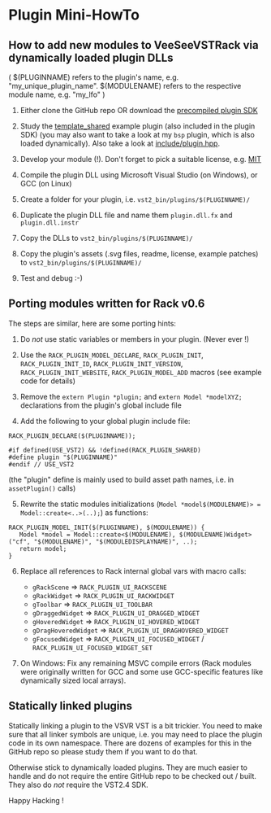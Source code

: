 
# Plugin Mini-HowTo


## How to add new modules to VeeSeeVSTRack via dynamically loaded plugin DLLs

( $(PLUGINNAME) refers to the plugin's name, e.g. "my_unique_plugin_name". $(MODULENAME) refers to the respective module name, e.g. "my_lfo" )

1. Either clone the GitHub repo OR download the [precompiled plugin SDK](README.md#dynamically-loaded-plugins-via-plugin-sdk)

2. Study the [template_shared](plugins/community/repos/Template_shared) example plugin (also included in the plugin SDK) (you may also want to take a look at my `bsp` plugin, which is also loaded dynamically). Also take a look at [include/plugin.hpp](include/plugin.hpp).

3. Develop your module (!). Don't forget to pick a suitable license, e.g. [MIT](https://opensource.org/licenses/MIT)

4. Compile the plugin DLL using Microsoft Visual Studio (on Windows), or GCC (on Linux)

5. Create a folder for your plugin, i.e. `vst2_bin/plugins/$(PLUGINNAME)/`

6. Duplicate the plugin DLL file and name them `plugin.dll.fx` and `plugin.dll.instr`

7. Copy the DLLs to `vst2_bin/plugins/$(PLUGINNAME)/`

8. Copy the plugin's assets (.svg files, readme, license, example patches) to `vst2_bin/plugins/$(PLUGINNAME)/`

9. Test and debug :-)


## Porting modules written for Rack v0.6

The steps are similar, here are some porting hints:

1. Do _not_ use static variables or members in your plugin. (Never ever !)

2. Use the `RACK_PLUGIN_MODEL_DECLARE`, `RACK_PLUGIN_INIT`, `RACK_PLUGIN_INIT_ID`, `RACK_PLUGIN_INIT_VERSION`, `RACK_PLUGIN_INIT_WEBSITE`, `RACK_PLUGIN_MODEL_ADD` macros (see example code for details)

3. Remove the `extern Plugin *plugin;` and `extern Model *modelXYZ;` declarations from the plugin's global include file

4. Add the following to your global plugin include file:
~~~
RACK_PLUGIN_DECLARE($(PLUGINNAME));

#if defined(USE_VST2) && !defined(RACK_PLUGIN_SHARED)
#define plugin "$(PLUGINNAME)"
#endif // USE_VST2
~~~

(the "plugin" define is mainly used to build asset path names, i.e. in `assetPlugin()` calls)

5. Rewrite the static modules initializations (`Model *model$(MODULENAME)> = Model::create<..>(..);`) as functions:
~~~
RACK_PLUGIN_MODEL_INIT($(PLUGINNAME), $(MODULENAME)) {
   Model *model = Model::create<$(MODULENAME), $(MODULENAME)Widget>("cf", "$(MODULENAME)", "$(MODULEDISPLAYNAME)", ..);
   return model;
}
~~~

6. Replace all references to Rack internal global vars with macro calls:
     - `gRackScene` => `RACK_PLUGIN_UI_RACKSCENE`
     - `gRackWidget` => `RACK_PLUGIN_UI_RACKWIDGET`
     - `gToolbar` => `RACK_PLUGIN_UI_TOOLBAR`
     - `gDraggedWidget` => `RACK_PLUGIN_UI_DRAGGED_WIDGET`
     - `gHoveredWidget` => `RACK_PLUGIN_UI_HOVERED_WIDGET`
     - `gDragHoveredWidget` => `RACK_PLUGIN_UI_DRAGHOVERED_WIDGET`
     - `gFocusedWidget` => `RACK_PLUGIN_UI_FOCUSED_WIDGET` / `RACK_PLUGIN_UI_FOCUSED_WIDGET_SET`

7. On Windows: Fix any remaining MSVC compile errors (Rack modules were originally written for GCC and some use GCC-specific features like dynamically sized local arrays).


## Statically linked plugins

Statically linking a plugin to the VSVR VST is a bit trickier. You need to make sure that all linker symbols are unique, i.e. you may need to place the plugin code in its own namespace.
There are dozens of examples for this in the GitHub repo so please study them if you want to do that.

Otherwise stick to dynamically loaded plugins. They are much easier to handle and do not require the entire GitHub repo to be checked out / built. They also do _not_ require the VST2.4 SDK.


Happy Hacking !
